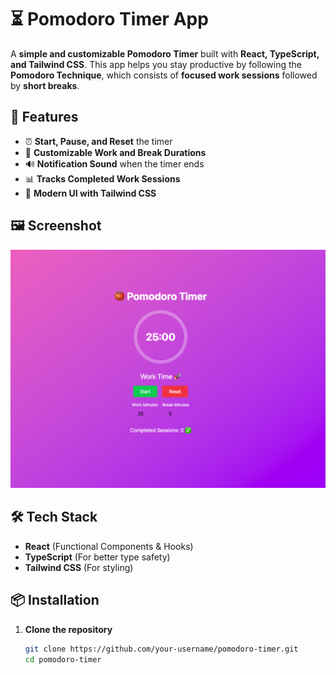 # ⏳ Pomodoro Timer App  

A **simple and customizable Pomodoro Timer** built with **React, TypeScript, and Tailwind CSS**. This app helps you stay productive by following the **Pomodoro Technique**, which consists of **focused work sessions** followed by **short breaks**.  

## 🚀 Features  

- ⏰ **Start, Pause, and Reset** the timer  
- 🔄 **Customizable Work and Break Durations**  
- 🔊 **Notification Sound** when the timer ends  
- 📊 **Tracks Completed Work Sessions**  
- 🎨 **Modern UI with Tailwind CSS**  

## 🖼️ Screenshot  

![Pomodoro Timer Preview](./src/assets/pomodoro.png)  

## 🛠️ Tech Stack  

- **React** (Functional Components & Hooks)  
- **TypeScript** (For better type safety)  
- **Tailwind CSS** (For styling)  

## 📦 Installation  

1. **Clone the repository**  
   ```sh
   git clone https://github.com/your-username/pomodoro-timer.git
   cd pomodoro-timer
